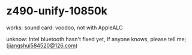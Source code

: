 # z490-unify-10850k
works:
 sound card: voodoo, not with AppleALC
 
unknow:
 Intel bluetooth hasn't fixed yet, If anyone knows, please tell me; (jiangshui584520@126.com)
